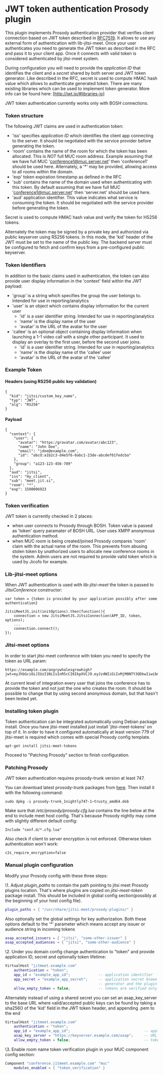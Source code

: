 JWT token authentication Prosody plugin
==================

This plugin implements Prosody authentication provider that verifies client connection based on JWT token described in [RFC7519].
It allows to use any external form of authentication with lib-jitsi-meet. Once your user authenticates you need to
generate the JWT token as described in the RFC and pass it to your client app. Once it connects with valid token is considered authenticated by jitsi-meet system.

During configuration you will need to provide the *application ID* that identifies the client and a *secret* shared by both server and JWT token generator. Like described in the RFC, secret is used to compute HMAC hash value which allows to authenticate generated token. There are many existing libraries which can be used to implement token generator. More info can be found here: [http://jwt.io/#libraries-io]

JWT token authentication currently works only with BOSH connections.

[RFC7519]: https://tools.ietf.org/html/rfc7519
[http://jwt.io/#libraries-io]: http://jwt.io/#libraries-io

### Token structure

The following JWT claims are used in authentication token:
- 'iss' specifies *application ID* which identifies the client app connecting to the server. It should be negotiated with the service provider before generating the token.
- 'room' contains the name of the room for which the token has been allocated. This is *NOT* full MUC room address. Example assuming that we have full MUC 'conference1@muc.server.net' then 'conference1' should be used here.  Alternately, a '*' may be provided, allowing access to all rooms within the domain.
- 'exp' token expiration timestamp as defined in the RFC
- 'sub' contains the name of the domain used when authenticating with this token. By default assuming that we have full MUC 'conference1@muc.server.net' then 'server.net' should be used here.
- 'aud' application identifier. This value indicates what service is consuming the token.  It should be negotiated with the service provider before generating the token.

Secret is used to compute HMAC hash value and verify the token for HS256 tokens.  

Alternately the token may be signed by a private key and authorized via public keyserver using RS256 tokens.  In this mode, the 'kid' header of the JWT must be set to the name of the public key.  The backend server must be configured to fetch and confirm keys from a pre-configured public keyserver.

### Token Identifiers

In addition to the basic claims used in authentication, the token can also provide user display information in the 'context' field within the JWT payload:
- 'group' is a string which specifies the group the user belongs to.  Intended for use in reporting/analytics
- 'user' is an object which contains display information for the current user
  - 'id' is a user identifier string.  Intended for use in reporting/analytics
  - 'name' is the display name of the user
  - 'avatar' is the URL of the avatar for the user
- 'callee' is an optional object containing display information when launching a 1-1 video call with a single other participant.  It used to display an overlay to the first user, before the second user joins.
  - 'id' is a user identifier string.  Intended for use in reporting/analytics
  - 'name' is the display name of the 'callee' user
  - 'avatar' is the URL of the avatar of the 'callee'

### Example Token
#### Headers (using RS256 public key validation)
```
{
  "kid": "jitsi/custom_key_name",
  "typ": "JWT",
  "alg": "RS256"
}
```
#### Payload
```
{
  "context": {
    "user": {
      "avatar": "https:/gravatar.com/avatar/abc123",
      "name": "John Doe",
      "email": "jdoe@example.com",
      "id": "abcd:a1b2c3-d4e5f6-0abc1-23de-abcdef01fedcba"
    },
    "group": "a123-123-456-789"
  },
  "aud": "jitsi",
  "iss": "my_client",
  "sub": "meet.jit.si",
  "room": "*",
  "exp": 1500006923
}
```
### Token verification

JWT token is currently checked in 2 places:
- when user connects to Prosody through BOSH. Token value is passed as 'token' query paramater of BOSH URL. User uses XMPP anonymous authentication method.
- when MUC room is being created/joined Prosody compares 'room' claim with the actual name of the room. This prevents from abusing stolen token by unathorized users to allocate new conference rooms in the system. Admin users are not required to provide valid token which is used by Jicofo for example.

### Lib-jitsi-meet options

When JWT authentication is used with *lib-jitsi-meet* the token is passed to *JitsiConference* constructor:

```
var token = {token is provided by your application possibly after some authentication}

JitsiMeetJS.init(initOptions).then(function(){
    connection = new JitsiMeetJS.JitsiConnection(APP_ID, token, options);
    ...
    connection.connect();
});

```

### Jitsi-meet options

In order to start jitsi-meet conference with token you need to specify the token as URL param:
```
https://example.com/angrywhalesgrowhigh?jwt=eyJhbGciOiJIUzI1NiIsInR5cCI6IkpXVCJ9.eyJzdWIiOiIxMjM0NTY3ODkwIiwibmFtZSI6IkpvaG4gRG9lIiwiYWRtaW4iOnRydWV9.TJVA95OrM7E2cBab30RMHrHDcEfxjoYZgeFONFh7HgQ
```
At current level of integration every user that joins the conference has to provide the token and not just the one who
creates the room. It should be possible to change that by using second anonymous domain, but that hasn't been tested
yet.



### Installing token plugin

Token authentication can be integrated automatically using Debian package install. Once you have jitsi-meet installed
just install 'jitsi-meet-tokens' on top of it. In order to have it configured automatically at least version 779 of
jitsi-meet is required which comes with special Prosody config template.

```
apt-get install jitsi-meet-tokens
```

Proceed to "Patching Prosody" section to finish configuration.

### Patching Prosody

JWT token authentication requires prosody-trunk version at least 747.

You can download latest prosody-trunk packages from [here]. Then install it with the following command:

```
sudo dpkg -i prosody-trunk_1nightly747-1~trusty_amd64.deb
```

Make sure that */etc/prosody/prosody.cfg.lua* contains the line below at the end to include meet host config. That's because Prosody nightly may come with slightly different default config:

```
Include "conf.d/*.cfg.lua"
```

Also check if client to server encryption is not enforced. Otherwise token authentication won't work:
```
c2s_require_encryption=false
```

[here]: http://packages.prosody.im/debian/pool/main/p/prosody-trunk/

### Manual plugin configuration

Modify your Prosody config with these three steps:

\1. Adjust *plugin_paths* to contain the path pointing to jitsi meet Prosody plugins location. That's where plugins are copied on *jitsi-meet-token* package install. This should be included in global config section(possibly at the beginning of your host config file).

```lua
plugin_paths = { "/usr/share/jitsi-meet/prosody-plugins/" }
```

Also optionally set the global settings for key authorization.  Both these options default to the '*' parameter which means accept any issuer or audience string in incoming tokens
```lua
asap_accepted_issuers = { "jitsi", "some-other-issuer" }
asap_accepted_audiences = { "jitsi", "some-other-audience" }
```

\2. Under you domain config change authentication to "token" and provide application ID, secret and optionally token lifetime:

```lua
VirtualHost "jitmeet.example.com"
    authentication = "token";
    app_id = "example_app_id";             -- application identifier
    app_secret = "example_app_secret";     -- application secret known only to your token
    									   -- generator and the plugin
    allow_empty_token = false;             -- tokens are verified only if they are supplied by the client
```

Alternately instead of using a shared secret you can set an asap_key_server to the base URL where valid/accepted public keys can be found by taking a sha256() of the 'kid' field in the JWT token header, and appending .pem to the end

```lua
VirtualHost "jitmeet.example.com"
    authentication = "token";
    app_id = "example_app_id";                                  -- application identifier
    asap_key_server = "https://keyserver.example.com/asap";     -- URL for public keyserver storing keys by kid
    allow_empty_token = false;                                  -- tokens are verified only if they are supplied
```


\3. Enable room name token verification plugin in your MUC component config section:

```lua
Component "conference.jitmeet.example.com" "muc"
    modules_enabled = { "token_verification" }
```
